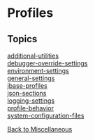 # Profiles

<PageHeader />

## Topics

[additional-utilities](./additional-utilities)  
[debugger-override-settings](./debugger-override-settings)  
[environment-settings](./environment-settings)  
[general-settings](./general-settings)  
[jbase-profiles](./jbase-profiles)  
[json-sections](./json-sections)  
[logging-settings](./logging-settings)  
[profile-behavior](./profile-behavior)  
[system-configuration-files](./system-configuration-files)  

[Back to Miscellaneous](./../README.md)

<PageFooter />
